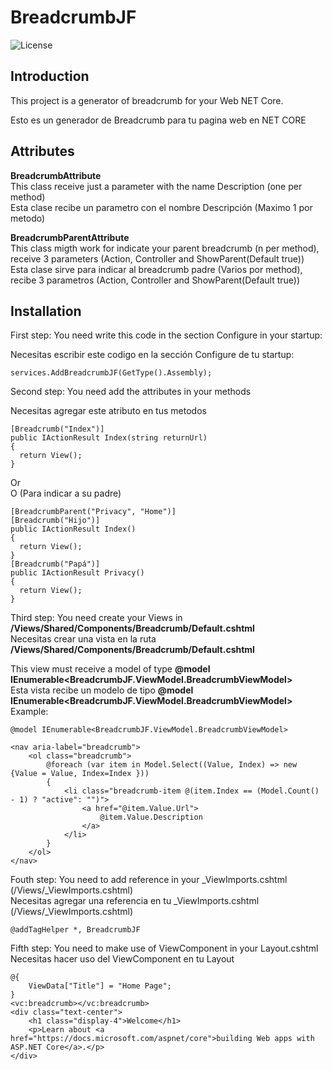 # BreadcrumbJF
![License](https://img.shields.io/github/license/josepfs1995/breadcrumbjf)

## Introduction

 This project is a generator of breadcrumb for your Web NET Core.

 Esto es un generador de Breadcrumb para tu pagina web en NET CORE

## Attributes
**BreadcrumbAttribute**<br>
This class receive just a parameter with the name Description (one per method)<br>
Esta clase recibe un parametro con el nombre Descripción (Maximo 1 por metodo)


**BreadcrumbParentAttribute**<br>
This class migth work for indicate your parent breadcrumb (n per method), receive 3 parameters (Action, Controller and ShowParent(Default true))<br>
Esta clase sirve para indicar al breadcrumb padre (Varios por method), recibe 3 parametros (Action, Controller and ShowParent(Default true))


## Installation

First step: You need write this code in the section Configure in your startup:

Necesitas escribir este codigo en la sección Configure de tu startup:
```
services.AddBreadcrumbJF(GetType().Assembly);
```
Second step: You need add the attributes in your methods

Necesitas agregar este atributo en tus metodos
```
[Breadcrumb("Index")]
public IActionResult Index(string returnUrl)
{
  return View();
}
```
Or<br>
O (Para indicar a su padre)
```
[BreadcrumbParent("Privacy", "Home")]
[Breadcrumb("Hijo")]
public IActionResult Index()
{
  return View();
}
[Breadcrumb("Papá")]
public IActionResult Privacy()
{
  return View();
}
```
Third step: You need create your Views in **/Views/Shared/Components/Breadcrumb/Default.cshtml**<br>
Necesitas crear una vista en la ruta **/Views/Shared/Components/Breadcrumb/Default.cshtml** 


This view must receive a model of type **@model IEnumerable<BreadcrumbJF.ViewModel.BreadcrumbViewModel>** <br>
Esta vista recibe un modelo de tipo **@model IEnumerable<BreadcrumbJF.ViewModel.BreadcrumbViewModel>**
Example:
```
@model IEnumerable<BreadcrumbJF.ViewModel.BreadcrumbViewModel>

<nav aria-label="breadcrumb">
    <ol class="breadcrumb">
        @foreach (var item in Model.Select((Value, Index) => new {Value = Value, Index=Index }))
        {
            <li class="breadcrumb-item @(item.Index == (Model.Count() - 1) ? "active": "")">
                <a href="@item.Value.Url">
                    @item.Value.Description
                </a>
            </li>
        }
    </ol>
</nav>
```
Fouth step: You need to add reference in your _ViewImports.cshtml (/Views/_ViewImports.cshtml)<br>
Necesitas agregar una referencia en tu  _ViewImports.cshtml (/Views/_ViewImports.cshtml)
```
@addTagHelper *, BreadcrumbJF
```
Fifth step: You need to make use of ViewComponent in your Layout.cshtml <br>
Necesitas hacer uso del ViewComponent en tu Layout
```
@{
    ViewData["Title"] = "Home Page";
}
<vc:breadcrumb></vc:breadcrumb>
<div class="text-center">
    <h1 class="display-4">Welcome</h1>
    <p>Learn about <a href="https://docs.microsoft.com/aspnet/core">building Web apps with ASP.NET Core</a>.</p>
</div>

```

